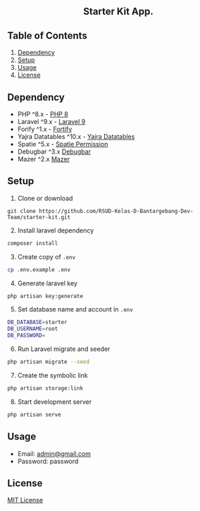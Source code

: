 <h2 align="center">Starter Kit App.</h2>

## Table of Contents
1. [Dependency](#dependency)
2. [Setup](#setup)
3. [Usage](#usage)
4. [License](#license)

## Dependency
- PHP ^8.x - [PHP 8](https://www.php.net/releases/8.1/en.php)
- Laravel ^9.x - [Laravel 9](https://laravel.com/docs/9.x)
- Forify ^1.x - [Fortify](https://laravel.com/docs/9.x/fortify)
- Yajra Datatables ^10.x - [Yajra Datatables](https://yajrabox.com/docs/laravel-datatables/10.0)
- Spatie ^5.x - [Spatie Permission](https://spatie.be/docs/laravel-permission/v5/introduction)
- Debugbar ^3.x [Debugbar](https://github.com/barryvdh/laravel-debugbar)
- Mazer ^2.x [Mazer](https://github.com/zuramai/mazer)

## Setup
1. Clone or download
```shell
git clone https://github.com/RSUD-Kelas-D-Bantargebang-Dev-Team/starter-kit.git
```

2. Install laravel dependency
```sh
composer install
```

3. Create copy of ```.env```
```sh
cp .env.example .env
```

4. Generate laravel key
```sh
php artisan key:generate
```

5. Set database name and account in ```.env```
```sh
DB_DATABASE=starter
DB_USERNAME=root
DB_PASSWORD=
```

6.  Run Laravel migrate and seeder
```sh
php artisan migrate --seed
``` 

7. Create the symbolic link
```sh
php artisan storage:link
``` 

8. Start development server
```sh
php artisan serve
``` 

## Usage
- Email: admin@gmail.com
- Password: password


## License
[MIT License](./LICENSE)

